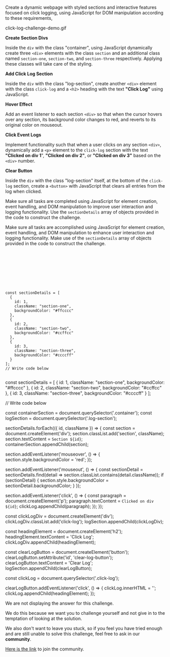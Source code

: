 Create a dynamic webpage with styled sections and interactive features focused on click logging, using JavaScript for DOM manipulation according to these requirements,

<image>click-log-challenge-demo.gif</image>

**Create Section Divs**

Inside the `div` with the class "container", using JavaScript dynamically create three `<div>` elements with the class `section` and an additional class named `section-one`, `section-two`, and `section-three` respectively. Applying these classes will take care of the styling.

**Add Click Log Section**

Inside the `div` with the class "log-section", create another `<div>` element with the class `click-log` and a `<h2>` heading with the text **"Click Log"** using JavaScript.

**Hover Effect**

Add an event listener to each section `<div>` so that when the cursor hovers over any section, its background color changes to red, and reverts to its original color on mouseout.

**Click Event Logs**

Implement functionality such that when a user clicks on any section `<div>`, dynamically add a `<p>` element to the `click-log` section with the text **"Clicked on div 1**", **"Clicked on div 2"**, or **"Clicked on div 3"** based on the `<div>` number.

**Clear Button**

Inside the `div` with the class "log-section" itself, at the bottom of the `click-log` section, create a `<button>` with JavaScript that clears all entries from the log when clicked.

Make sure all tasks are completed using JavaScript for element creation, event handling, and DOM manipulation to improve user interaction and logging functionality. Use the `sectionDetails` array of objects provided in the code to construct the challenge.

Make sure all tasks are accomplished using JavaScript for element creation, event handling, and DOM manipulation to enhance user interaction and logging functionality. Make use of the `sectionDetails` array of objects provided in the code to construct the challenge.

<codeblock language="javascript" type="exercise" testMode="fixedInput" showSolution="false">
<code>
<panel language="html">
<div class="container">
</div>
<div class="log-section">
</div>
</panel>
<panel language="css"  hidden="true">
.container {
    display: flex;
    flex-direction: column;
    align-items: center;
    justify-content: center;
    height: 50vh;
    background-color: #f0f0f0;
    padding: 20px;
    border-radius: 10px;
    box-shadow: 0 4px 8px rgba(0, 0, 0, 0.1);
    width: 100%;
    margin: auto;
}

.section {
width: 80%;
margin: 10px 0;
padding: 20px;
border-radius: 8px;
text-align: center;
box-shadow: 0 4px 8px rgba(0, 0, 0, 0.1);
}

.click-log {
margin-top: 20px;
width: 100%;
text-align: left;
}

.section-one {
background-color: #ffcccc;
}

.section-two {
background-color: #ccffcc;
}

.section-three {
background-color: #ccccff;
}

</panel>
<panel language="javascript">
const sectionDetails = [
  {
    id: 1,
    className: "section-one",
    backgroundColor: "#ffcccc"
  },
  {
    id: 2,
    className: "section-two",
    backgroundColor: "#ccffcc"
  },
  {
    id: 3,
    className: "section-three",
    backgroundColor: "#ccccff"
  }
];
// Write code below

</panel>
</code>
<solution>
const sectionDetails = [
  {
    id: 1,
    className: "section-one",
    backgroundColor: "#ffcccc"
  },
  {
    id: 2,
    className: "section-two",
    backgroundColor: "#ccffcc"
  },
  {
    id: 3,
    className: "section-three",
    backgroundColor: "#ccccff"
  }
];

// Write code below

const containerSection = document.querySelector('.container');
const logSection = document.querySelector('.log-section');

sectionDetails.forEach(({ id, className }) => {
const section = document.createElement('div');
section.classList.add('section', className);
section.textContent = `Section ${id}`;
containerSection.appendChild(section);

section.addEventListener('mouseover', () => {
section.style.backgroundColor = 'red';
});

section.addEventListener('mouseout', () => {
const sectionDetail = sectionDetails.find(detail => section.classList.contains(detail.className));
if (sectionDetail) {
section.style.backgroundColor = sectionDetail.backgroundColor;
}
});

section.addEventListener('click', () => {
const paragraph = document.createElement('p');
paragraph.textContent = `Clicked on div ${id}`;
clickLog.appendChild(paragraph);
});
});

const clickLogDiv = document.createElement('div');
clickLogDiv.classList.add('click-log');
logSection.appendChild(clickLogDiv);

const headingElement = document.createElement('h2');
headingElement.textContent = 'Click Log';
clickLogDiv.appendChild(headingElement);

const clearLogButton = document.createElement('button');
clearLogButton.setAttribute('id', 'clear-log-button');
clearLogButton.textContent = 'Clear Log';
logSection.appendChild(clearLogButton);

const clickLog = document.querySelector('.click-log');

clearLogButton.addEventListener('click', () => {
clickLog.innerHTML = '';
clickLog.appendChild(headingElement);
});

</solution>
</codeblock>

We are not displaying the answer for this challenge.

We do this because we want you to challenge yourself
and
not give in to the temptation of looking at the solution.

We also don't want to leave you stuck, so if you feel
you have tried enough and are still unable to solve
this challenge, feel free to ask in our **community**.

[Here is the link](https://join.slack.com/t/bigbinaryacademy/shared_invite/zt-2kj86untg-wCGh2GPBA2I3iWZk4ke~tg) to join the community.
